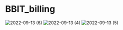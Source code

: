# BBIT_billing
![2022-09-13 (6)](https://user-images.githubusercontent.com/113406454/189801470-b3a8bccc-7ddc-4120-a6d9-2aa254793813.png)
![2022-09-13 (4)](https://user-images.githubusercontent.com/113406454/189801557-81ac1998-34ee-4b18-ae8b-36128a03f055.png)
![2022-09-13 (5)](https://user-images.githubusercontent.com/113406454/189801601-4650d8dc-eeea-42ce-8771-8f8fd4a10feb.png)
